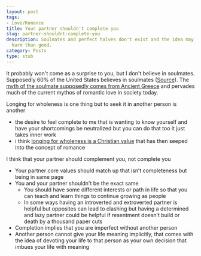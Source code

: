 ```yaml
---
layout: post
tags:
- Love/Romance
title: Your partner shouldn't complete you
slug: partner-shouldnt-complete-you
description: Soulmates and perfect halves don't exist and the idea may cause more
  harm than good.
category: Posts
type: stub
---
```


It probably won't come as a surprise to you, but I don't believe in soulmates. Supposedly 60% of the United States believes in soulmates ([Source](https://ifstudies.org/blog/soulmate-marriage-vs-the-only-one-marriage-knowing-the-difference-matters)). The [myth of the soulmate supposedly comes from Ancient Greece](https://www.greecehighdefinition.com/blog/the-greek-myth-of-soulmates) and pervades much of the current mythos of romantic love in society today.

Longing for wholeness is one thing but to seek it in another person is another
* the desire to feel complete to me that is wanting to know yourself and have your shortcomings be neutralized but you can do that too it just takes inner work
* i think [longing for wholeness is a Christian value](https://www.faithandhealthconnection.org/the_connection/spirit-soul-and-body/wholeness-biblical-and-christian-perspective/) that has then seeped into the concept of romance

I think that your partner should complement you, not complete you
* Your partner core values should match up that isn’t completeness but being in same page 
* You and your partner shouldn't be the exact same
    * You should have some different interests or path in life so that you can teach and learn things to continue growing as people
    * In some ways having an introverted and extroverted partner is helpful but opposites can lead to clashing but having a determined and lazy partner could be helpful if resentment doesn’t build or death by a thousand paper cuts
* Completion implies that you are imperfect without another person
* Another person cannot give your life meaning implicitly, that comes with the idea of devoting your life to that person as your own decision that imbues your life with meaning